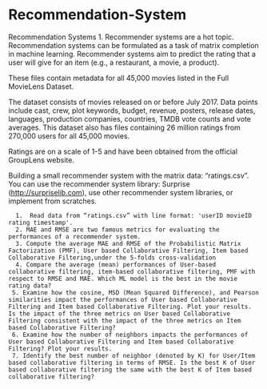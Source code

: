 # Recommendation-System
Recommendation Systems 1. Recommender systems are a hot topic. Recommendation systems can be formulated as a task of matrix completion in machine learning. Recommender systems aim to predict the rating that a user will give for an item (e.g., a restaurant, a movie, a product).  

These files contain metadata for all 45,000 movies listed in the Full MovieLens Dataset. 

The dataset consists of movies released on or before July 2017. Data points include cast, crew, plot keywords, budget, revenue, posters, release dates, languages, production companies, countries, TMDB vote counts and vote averages. This dataset also has files containing 26 million ratings from 270,000 users for all 45,000 movies.

Ratings are on a scale of 1-5 and have been obtained from the official GroupLens website.  

Building a small recommender system with the matrix data: “ratings.csv”. You can use the recommender system library: Surprise (http://surpriselib.com), use other recommender system libraries, or implement from scratches.
 
      1.  Read data from “ratings.csv” with line format: 'userID movieID rating timestamp'.
      2. MAE and RMSE are two famous metrics for evaluating the performances of a recommender system. 
      3. Compute the average MAE and RMSE of the Probabilistic Matrix Factorization (PMF), User based Collaborative Filtering, Item based Collaborative Filtering,under the 5-folds cross-validation
      4. Compare the average (mean) performances of User-based collaborative filtering, item-based collaborative filtering, PMF with respect to RMSE and MAE. Which ML model is the best in the movie rating data?
     5. Examine how the cosine, MSD (Mean Squared Difference), and Pearson similarities impact the performances of User based Collaborative Filtering and Item based Collaborative Filtering. Plot your results. Is the impact of the three metrics on User based Collaborative Filtering consistent with the impact of the three metrics on Item based Collaborative Filtering?
     6. Examine how the number of neighbors impacts the performances of User based Collaborative Filtering and Item based Collaborative Filtering? Plot your results. 
     7. Identify the best number of neighbor (denoted by K) for User/Item based collaborative filtering in terms of RMSE. Is the best K of User based collaborative filtering the same with the best K of Item based collaborative filtering?
